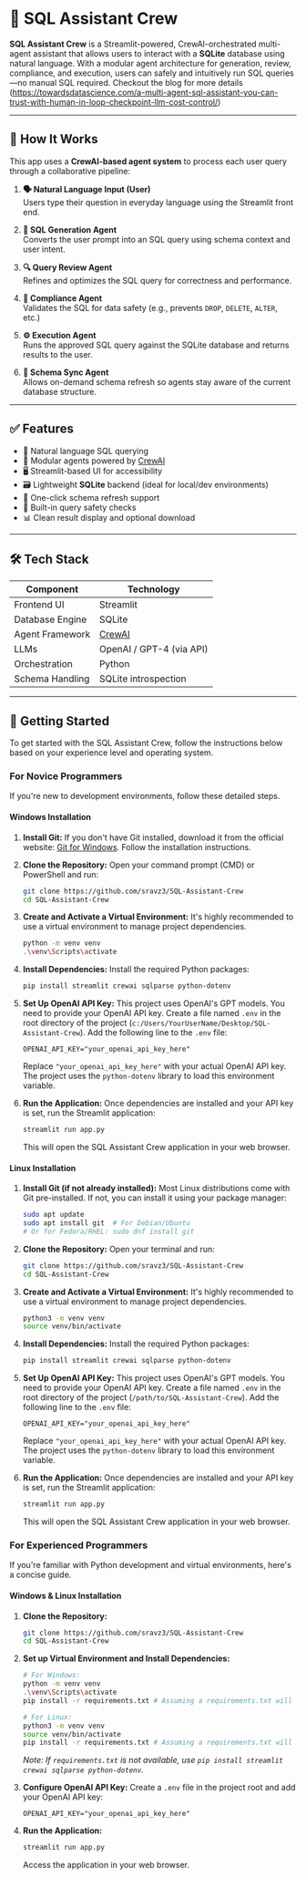 # 📘 SQL Assistant Crew

**SQL Assistant Crew** is a Streamlit-powered, CrewAI-orchestrated multi-agent assistant that allows users to interact with a **SQLite** database using natural language. With a modular agent architecture for generation, review, compliance, and execution, users can safely and intuitively run SQL queries—no manual SQL required. Checkout the blog for more details (<https://towardsdatascience.com/a-multi-agent-sql-assistant-you-can-trust-with-human-in-loop-checkpoint-llm-cost-control/>)

---

## 🧠 How It Works

This app uses a **CrewAI-based agent system** to process each user query through a collaborative pipeline:

1. **🗣 Natural Language Input (User)**  
   Users type their question in everyday language using the Streamlit front end.

2. **🤖 SQL Generation Agent**  
   Converts the user prompt into an SQL query using schema context and user intent.

3. **🔍 Query Review Agent**  
   Refines and optimizes the SQL query for correctness and performance.

4. **🔐 Compliance Agent**  
   Validates the SQL for data safety (e.g., prevents `DROP`, `DELETE`, `ALTER`, etc.)

5. **⚙️ Execution Agent**  
   Runs the approved SQL query against the SQLite database and returns results to the user.

6. **🔄 Schema Sync Agent**  
   Allows on-demand schema refresh so agents stay aware of the current database structure.

---

## ✅ Features

- 💬 Natural language SQL querying
- 🧠 Modular agents powered by [CrewAI](https://github.com/joaomdmoura/crewAI)
- 🖥️ Streamlit-based UI for accessibility
- 🗃️ Lightweight **SQLite** backend (ideal for local/dev environments)
- 🔄 One-click schema refresh support
- 🔐 Built-in query safety checks
- 📊 Clean result display and optional download

---

## 🛠 Tech Stack

| Component         | Technology              |
|-------------------|-------------------------|
| Frontend UI       | Streamlit               |
| Database Engine   | SQLite                  |
| Agent Framework   | [CrewAI](https://github.com/joaomdmoura/crewAI) |
| LLMs              | OpenAI / GPT-4 (via API) |
| Orchestration     | Python                   |
| Schema Handling   | SQLite introspection     |

---

## 🚀 Getting Started

To get started with the SQL Assistant Crew, follow the instructions below based on your experience level and operating system.

### For Novice Programmers

If you're new to development environments, follow these detailed steps.

#### Windows Installation

1. **Install Git:**
    If you don't have Git installed, download it from the official website: [Git for Windows](https://git-scm.com/download/win). Follow the installation instructions.

2. **Clone the Repository:**
    Open your command prompt (CMD) or PowerShell and run:

    ```bash
    git clone https://github.com/sravz3/SQL-Assistant-Crew
    cd SQL-Assistant-Crew
    ```

3. **Create and Activate a Virtual Environment:**
    It's highly recommended to use a virtual environment to manage project dependencies.

    ```bash
    python -m venv venv
    .\venv\Scripts\activate
    ```

4. **Install Dependencies:**
    Install the required Python packages:

    ```bash
    pip install streamlit crewai sqlparse python-dotenv
    ```

5. **Set Up OpenAI API Key:**
    This project uses OpenAI's GPT models. You need to provide your OpenAI API key.
    Create a file named `.env` in the root directory of the project (`c:/Users/YourUserName/Desktop/SQL-Assistant-Crew`).
    Add the following line to the `.env` file:

    ```text
    OPENAI_API_KEY="your_openai_api_key_here"
    ```

    Replace `"your_openai_api_key_here"` with your actual OpenAI API key. The project uses the `python-dotenv` library to load this environment variable.

6. **Run the Application:**
    Once dependencies are installed and your API key is set, run the Streamlit application:

    ```bash
    streamlit run app.py
    ```

    This will open the SQL Assistant Crew application in your web browser.

#### Linux Installation

1. **Install Git (if not already installed):**
    Most Linux distributions come with Git pre-installed. If not, you can install it using your package manager:

    ```bash
    sudo apt update
    sudo apt install git  # For Debian/Ubuntu
    # Or for Fedora/RHEL: sudo dnf install git
    ```

2. **Clone the Repository:**
    Open your terminal and run:

    ```bash
    git clone https://github.com/sravz3/SQL-Assistant-Crew
    cd SQL-Assistant-Crew
    ```

3. **Create and Activate a Virtual Environment:**
    It's highly recommended to use a virtual environment to manage project dependencies.

    ```bash
    python3 -m venv venv
    source venv/bin/activate
    ```

4. **Install Dependencies:**
    Install the required Python packages:

    ```bash
    pip install streamlit crewai sqlparse python-dotenv
    ```

5. **Set Up OpenAI API Key:**
    This project uses OpenAI's GPT models. You need to provide your OpenAI API key.
    Create a file named `.env` in the root directory of the project (`/path/to/SQL-Assistant-Crew`).
    Add the following line to the `.env` file:

    ```text
    OPENAI_API_KEY="your_openai_api_key_here"
    ```

    Replace `"your_openai_api_key_here"` with your actual OpenAI API key. The project uses the `python-dotenv` library to load this environment variable.

6. **Run the Application:**
    Once dependencies are installed and your API key is set, run the Streamlit application:

    ```bash
    streamlit run app.py
    ```

    This will open the SQL Assistant Crew application in your web browser.

### For Experienced Programmers

If you're familiar with Python development and virtual environments, here's a concise guide.

#### Windows & Linux Installation

1. **Clone the Repository:**

    ```bash
    git clone https://github.com/sravz3/SQL-Assistant-Crew
    cd SQL-Assistant-Crew
    ```

2. **Set up Virtual Environment and Install Dependencies:**

    ```bash
    # For Windows:
    python -m venv venv
    .\venv\Scripts\activate
    pip install -r requirements.txt # Assuming a requirements.txt will be created or use the explicit list below
    
    # For Linux:
    python3 -m venv venv
    source venv/bin/activate
    pip install -r requirements.txt # Assuming a requirements.txt will be created or use the explicit list below
    ```

    *Note: If `requirements.txt` is not available, use `pip install streamlit crewai sqlparse python-dotenv`.*

3. **Configure OpenAI API Key:**
    Create a `.env` file in the project root and add your OpenAI API key:

    ```text
    OPENAI_API_KEY="your_openai_api_key_here"
    ```

4. **Run the Application:**

    ```bash
    streamlit run app.py
    ```

    Access the application in your web browser.
